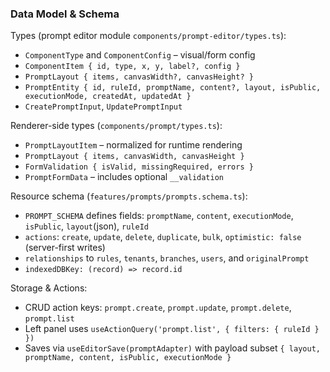 ### Data Model & Schema

Types (prompt editor module `components/prompt-editor/types.ts`):
- `ComponentType` and `ComponentConfig` – visual/form config
- `ComponentItem { id, type, x, y, label?, config }`
- `PromptLayout { items, canvasWidth?, canvasHeight? }`
- `PromptEntity { id, ruleId, promptName, content?, layout, isPublic, executionMode, createdAt, updatedAt }`
- `CreatePromptInput`, `UpdatePromptInput`

Renderer-side types (`components/prompt/types.ts`):
- `PromptLayoutItem` – normalized for runtime rendering
- `PromptLayout { items, canvasWidth, canvasHeight }`
- `FormValidation { isValid, missingRequired, errors }`
- `PromptFormData` – includes optional `__validation`

Resource schema (`features/prompts/prompts.schema.ts`):
- `PROMPT_SCHEMA` defines fields: `promptName`, `content`, `executionMode`, `isPublic`, `layout`(json), `ruleId`
- `actions`: `create`, `update`, `delete`, `duplicate`, `bulk`, `optimistic: false` (server-first writes)
- `relationships` to `rules`, `tenants`, `branches`, `users`, and `originalPrompt`
- `indexedDBKey: (record) => record.id`

Storage & Actions:
- CRUD action keys: `prompt.create`, `prompt.update`, `prompt.delete`, `prompt.list`
- Left panel uses `useActionQuery('prompt.list', { filters: { ruleId } })`
- Saves via `useEditorSave(promptAdapter)` with payload subset `{ layout, promptName, content, isPublic, executionMode }`


